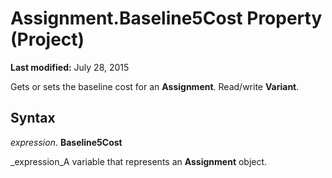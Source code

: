
# Assignment.Baseline5Cost Property (Project)

 **Last modified:** July 28, 2015

Gets or sets the baseline cost for an  **Assignment**. Read/write  **Variant**.

## Syntax

 _expression_. **Baseline5Cost**

 _expression_A variable that represents an  **Assignment** object.

